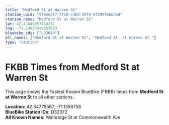 ```yaml
---
title: "Medford St at Warren St"
station_uuid: "5f6ee217-ffc8-c4bd-45f4-4f299febbdbd"
station_name: "Medford St at Warren St"
lat: 42.41649057463282
lng: -71.14813429053619
bluebike_ids: ["L32010"]
all_names: ["Medford St at Warren St", "Medford St. at Warren St."]
type: "station"
---
```


# FKBB Times from Medford St at Warren St

This page shows the Fastest Known BlueBike (FKBB) times from **Medford St at Warren St** to all other stations.

**Location:** 42.34775567, -71.1356758  
**BlueBike Station IDs:** D32072  
**All Known Names:** Walbridge St at Commonwealth Ave

